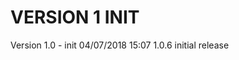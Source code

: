 
VERSION 1  INIT
===============

   Version 1.0 - init
      04/07/2018 15:07  1.0.6  initial release
